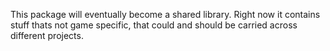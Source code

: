 This package will eventually become a shared library. Right now it contains stuff thats not 
game specific, that could and should be carried across different projects.